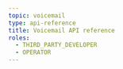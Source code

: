 ```yaml
---
topic: voicemail
type: api-reference
title: Voicemail API reference
roles:
  - THIRD_PARTY_DEVELOPER
  - OPERATOR
---
```


<GithubCode fileUrl="https://github.com/working-group-two/wgtwoapis/blob/master/wgtwo/voicemail/v0/voicemail.proto" />
